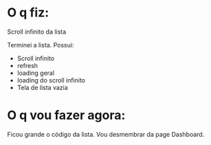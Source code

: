 # O q fiz:

Scroll infinito da lista

Terminei a lista. Possui:

- Scroll infinito
- refresh
- loading geral
- loading do scroll infinito
- Tela de lista vazia

# O q vou fazer agora:

Ficou grande o código da lista. Vou desmembrar da page Dashboard.
